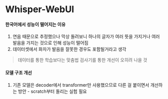 # Whisper-WebUI

#### 한국어에서 성능이 떨어지는 이유

1.  연음 때문으로 추정했으나 막상 돌려보니 하나의 글자가 여러 뜻을 가지거나 여러 발음을 가지는 것으로 인해 성능이 떨어짐
2.  데이터셋에서 화자가 발음을 잘못한 경우도 포함될거라고 생각

> 데이터를 통한 학습보다는 맞춤법 검사기를 통한 개선이 오히려 나을 것

#### 모델 구조 개선

1.  기존 모델은 decoder에서 transformer만 사용했으므로 다른 걸 붙이면서 개선하는 방안 - scratch부터 돌리는 실험 필요

